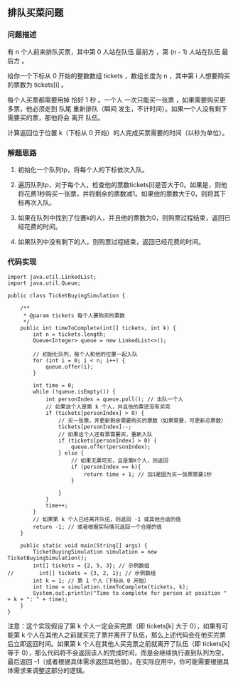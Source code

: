 ## 排队买菜问题

### 问题描述
有 n 个人前来排队买票，其中第 0 人站在队伍 最前方 ，第 (n - 1) 人站在队伍 最后方 。

给你一个下标从 0 开始的整数数组 tickets ，数组长度为 n ，其中第 i 人想要购买的票数为 tickets[i] 。

每个人买票都需要用掉 恰好 1 秒 。一个人 一次只能买一张票 ，如果需要购买更多票，他必须走到 队尾 重新排队（瞬间 发生，不计时间）。如果一个人没有剩下需要买的票，那他将会 离开 队伍。

计算返回位于位置 k（下标从 0 开始）的人完成买票需要的时间（以秒为单位）。

### 解题思路
1. 初始化一个队列tp，将每个人的下标依次入队。

2. 遍历队列tp，对于每个人，检查他的票数tickets[i]是否大于0。如果是，则他将花费1秒购买一张票，并将剩余的票数减1。如果他的票数大于0，则将其下标再次入队。

3. 如果在队列中找到了位置k的人，并且他的票数为0，则购票过程结束，返回已经花费的时间。

4. 如果队列中没有剩下的人，则购票过程结束，返回已经花费的时间。

### 代码实现
```
import java.util.LinkedList;
import java.util.Queue;

public class TicketBuyingSimulation {

    /**
     * @param tickets 每个人要购买的票数
     */
    public int timeToComplete(int[] tickets, int k) {
        int n = tickets.length;
        Queue<Integer> queue = new LinkedList<>();
        
        // 初始化队列，每个人和他的位置一起入队
        for (int i = 0; i < n; i++) {
            queue.offer(i);
        }
        
        int time = 0;
        while (!queue.isEmpty()) {
            int personIndex = queue.poll(); // 出队一个人
            // 如果这个人是第 k 个人，并且他的票还没有买完
            if (tickets[personIndex] > 0) {
                // 买一张票，并更新剩余需要购买的票数（如果需要，可更新总票数）
                tickets[personIndex]--;
                // 如果这个人还有票需要买，重新入队
                if (tickets[personIndex] > 0) {
                    queue.offer(personIndex);
                } else {
                    // 如果无票可买，且是第K个人，则返回
                    if (personIndex == k){
                        return time + 1; // 加1是因为买一张票需要1秒
                    }

                }
            }
            time++;
        }
        // 如果第 k 个人已经离开队伍，则返回 -1 或其他合适的值
        return -1; // 或者根据实际情况返回一个合理的值
    }

    public static void main(String[] args) {
        TicketBuyingSimulation simulation = new TicketBuyingSimulation();
        int[] tickets = {2, 5, 3}; // 示例数组
//        int[] tickets = {3, 2, 1}; // 示例数组
        int k = 1; // 第 1 个人（下标从 0 开始）
        int time = simulation.timeToComplete(tickets, k);
        System.out.println("Time to complete for person at position " + k + ": " + time);
    }
}
```
注意：这个实现假设了第 k 个人一定会买完票（即 tickets[k] 大于 0），如果有可能第 k 个人在其他人之前就买完了票并离开了队伍，那么上述代码会在他买完票后立即返回时间。如果第 k 个人在其他人买完票之前就离开了队伍（即 tickets[k] 等于 0），那么代码将不会返回该人的完成时间，而是会继续执行直到队列为空，最后返回 -1（或者根据具体需求返回其他值）。在实际应用中，你可能需要根据具体需求来调整这部分的逻辑。